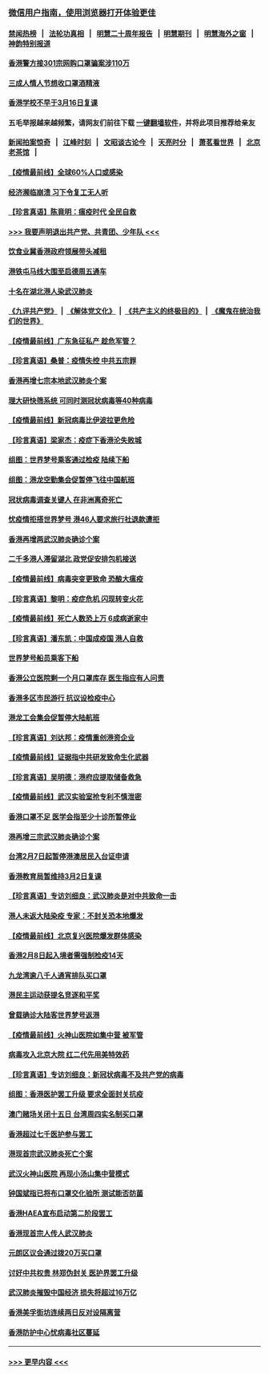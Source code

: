 ### [微信用户指南，使用浏览器打开体验更佳](https://github.com/gfw-breaker/banned-news1/blob/master/indexes/wechat-guide.md?t=0)
#### [禁闻热榜](热点新闻.md?t=0)  &nbsp;&nbsp;|&nbsp;&nbsp; [法轮功真相](https://github.com/gfw-breaker/truth/blob/master/README.md?t=0) &nbsp;&nbsp;|&nbsp;&nbsp; [明慧二十周年报告](https://github.com/gfw-breaker/mh-reports/blob/master/README.md?t=0) &nbsp;&nbsp;|&nbsp;&nbsp;[明慧期刊](https://github.com/gfw-breaker/mh-qikan) &nbsp;&nbsp;|&nbsp;&nbsp; [明慧海外之窗](https://github.com/gfw-breaker/mh-news/blob/master/README.md?t=0) &nbsp;&nbsp;|&nbsp;&nbsp; [神韵特别报道](https://github.com/gfw-breaker/mh-news/blob/master/shenyun.md?t=0)
#### [香港警方接301宗网购口罩骗案涉110万](../pages/nsc415/n11867572.md?t=02140944) 
#### [三成人情人节想收口罩酒精液](../pages/nsc415/n11867523.md?t=02140944) 
#### [香港学校不早于3月16日复课](../pages/nsc415/n11867498.md?t=02140944) 
#### 五毛举报越来越频繁，请网友们前往下载 [一键翻墙软件](https://github.com/gfw-breaker/ssr-accounts)，并将此项目推荐给亲友
#### [新闻拍案惊奇](https://github.com/gfw-breaker/banned-news1/blob/master/pages/link4.md) &nbsp;&nbsp;|&nbsp;&nbsp; [江峰时刻](https://github.com/gfw-breaker/banned-news1/blob/master/pages/link4.md) &nbsp;&nbsp;|&nbsp;&nbsp; [文昭谈古论今](https://github.com/gfw-breaker/banned-news1/blob/master/pages/link4.md) &nbsp;&nbsp;|&nbsp;&nbsp; [天亮时分](https://github.com/gfw-breaker/banned-news1/blob/master/pages/link4.md) &nbsp;&nbsp;|&nbsp;&nbsp; [萧茗看世界](https://github.com/gfw-breaker/banned-news1/blob/master/pages/link4.md) &nbsp;&nbsp;|&nbsp;&nbsp; [北京老茶馆](https://github.com/gfw-breaker/banned-news1/blob/master/pages/link4.md) &nbsp;&nbsp;|&nbsp;&nbsp; 
#### [【疫情最前线】全球60%人口或感染](../pages/nsc415/n11866914.md?t=02140944) 
#### [经济濒临崩溃 习下令复工无人听](../pages/nsc415/n11867269.md?t=02140944) 
#### [【珍言真语】陈竟明：瘟疫时代 全民自救](../pages/nsc415/n11866765.md?t=02140944) 
#### [>>> 我要声明退出共产党、共青团、少年队 <<<](https://github.com/begood0513/goodnews/blob/master/quit/letter.md) 
#### [饮食业冀香港政府领展带头减租](../pages/nsc415/n11864876.md?t=02140944) 
#### [港铁屯马线大围至启德周五通车](../pages/nsc415/n11864842.md?t=02140944) 
#### [十名在湖北港人染武汉肺炎](../pages/nsc415/n11864807.md?t=02140944) 
#### [《九评共产党》](https://github.com/begood0513/9ping.md/blob/master/README.md) &nbsp;|&nbsp; [《解体党文化》](../../../../jtdwh.md/blob/master/README.md)  &nbsp;|&nbsp; [《共产主义的终极目的》](../../../../gczydzjmd.md/blob/master/README.md) &nbsp;|&nbsp; [《魔鬼在统治我们的世界》](../../../../mgztzwmdsj.md/blob/master/README.md) 
#### [【疫情最前线】广东急征私产 趁危军管？](../pages/nsc415/n11864205.md?t=02140944) 
#### [【珍言真语】桑普：疫情失控 中共五宗罪](../pages/nsc415/n11864157.md?t=02140944) 
#### [香港再增七宗本地武汉肺炎个案](../pages/nsc415/n11862405.md?t=02140944) 
#### [理大研快筛系统 可同时测冠状病毒等40种病毒](../pages/nsc415/n11862376.md?t=02140944) 
#### [【疫情最前线】新冠病毒比伊波拉更危险](../pages/nsc415/n11862199.md?t=02140944) 
#### [【珍言真语】梁家杰：疫症下香港沦失败城](../pages/nsc415/n11861588.md?t=02140944) 
#### [组图：世界梦号乘客通过检疫 陆续下船](../pages/nsc415/n11858302.md?t=02140944) 
#### [组图：港龙空勤集会促暂停飞往中国航班](../pages/nsc415/n11858190.md?t=02140944) 
#### [冠状病毒调查关键人 在非洲离奇死亡](../pages/nsc415/n11859798.md?t=02140944) 
#### [忧疫情拒搭世界梦号 港46人要求旅行社退款遭拒](../pages/nsc415/n11859849.md?t=02140944) 
#### [香港再增两武汉肺炎确诊个案](../pages/nsc415/n11859833.md?t=02140944) 
#### [二千多港人滞留湖北 政党促安排包机接送](../pages/nsc415/n11859831.md?t=02140944) 
#### [【疫情最前线】病毒突变更致命 恐酿大瘟疫](../pages/nsc415/n11859604.md?t=02140944) 
#### [【珍言真语】黎明：疫症危机 闪现转变火花](../pages/nsc415/n11859199.md?t=02140944) 
#### [【疫情最前线】死亡人数恐上万 6成病逝家中](../pages/nsc415/n11856687.md?t=02140944) 
#### [【珍言真语】潘东凯：中国成疫国 港人自救](../pages/nsc415/n11856962.md?t=02140944) 
#### [世界梦号船员乘客下船](../pages/nsc415/n11856883.md?t=02140944) 
#### [香港公立医院剩一个月口罩库存 医生指应有人问责](../pages/nsc415/n11856875.md?t=02140944) 
#### [香港多区市民游行 抗议设检疫中心](../pages/nsc415/n11856866.md?t=02140944) 
#### [港龙工会集会促暂停大陆航班](../pages/nsc415/n11856840.md?t=02140944) 
#### [【珍言真语】刘达邦：疫情重创港资企业](../pages/nsc415/n11854274.md?t=02140944) 
#### [【疫情最前线】证据指中共研发致命生化武器](../pages/nsc415/n11853087.md?t=02140944) 
#### [【珍言真语】吴明德：港府应提取储备救急](../pages/nsc415/n11852734.md?t=02140944) 
#### [【疫情最前线】武汉实验室抢专利不慎泄密](../pages/nsc415/n11850310.md?t=02140944) 
#### [香港口罩不足 医学会指至少十诊所暂停业](../pages/nsc415/n11850301.md?t=02140944) 
#### [港再增三宗武汉肺炎确诊个案](../pages/nsc415/n11850328.md?t=02140944) 
#### [台湾2月7日起暂停港澳居民入台证申请](../pages/nsc415/n11850304.md?t=02140944) 
#### [香港教育局暂维持3月2日复课](../pages/nsc415/n11850260.md?t=02140944) 
#### [【珍言真语】专访刘细良：武汉肺炎是对中共致命一击](../pages/nsc415/n11849934.md?t=02140944) 
#### [港人未返大陆染疫 专家：不封关恐本地爆发](../pages/nsc415/n11848021.md?t=02140944) 
#### [【疫情最前线】北京复兴医院爆发群体感染](../pages/nsc415/n11847626.md?t=02140944) 
#### [香港2月8日起入境者需强制检疫14天](../pages/nsc415/n11847658.md?t=02140944) 
#### [九龙湾逾八千人通宵排队买口罩](../pages/nsc415/n11847647.md?t=02140944) 
#### [港民主运动获提名竞逐和平奖](../pages/nsc415/n11847633.md?t=02140944) 
#### [曾载确诊大陆客世界梦号返港](../pages/nsc415/n11847608.md?t=02140944) 
#### [【疫情最前线】火神山医院如集中营 被军管](../pages/nsc415/n11847524.md?t=02140944) 
#### [病毒攻入北京大院 红二代先用美特效药](../pages/nsc415/n11847427.md?t=02140944) 
#### [【珍言真语】专访刘细良：新冠状病毒不及共产党的病毒](../pages/nsc415/n11847164.md?t=02140944) 
#### [组图：香港医护罢工升级 要求全面封关抗疫](../pages/nsc415/n11844107.md?t=02140944) 
#### [澳门赌场关闭十五日 台湾周四实名制买口罩](../pages/nsc415/n11845083.md?t=02140944) 
#### [香港超过七千医护参与罢工](../pages/nsc415/n11845051.md?t=02140944) 
#### [港现首宗武汉肺炎死亡个案](../pages/nsc415/n11844998.md?t=02140944) 
#### [武汉火神山医院 再现小汤山集中营模式](../pages/nsc415/n11844763.md?t=02140944) 
#### [钟国斌指已将布口罩交化验所 测试能否防菌](../pages/nsc415/n11842783.md?t=02140944) 
#### [香港HAEA宣布启动第二阶段罢工](../pages/nsc415/n11842723.md?t=02140944) 
#### [香港现首宗人传人武汉肺炎](../pages/nsc415/n11842766.md?t=02140944) 
#### [元朗区议会通过拨20万买口罩](../pages/nsc415/n11842754.md?t=02140944) 
#### [讨好中共权贵 林郑伪封关 医护界罢工升级](../pages/nsc415/n11842359.md?t=02140944) 
#### [武汉肺炎摧毁中国经济 损失将超过16万亿](../pages/nsc415/n11839723.md?t=02140944) 
#### [香港美孚街坊连续两日反对设隔离营](../pages/nsc415/n11839962.md?t=02140944) 
#### [香港防护中心忧病毒社区蔓延](../pages/nsc415/n11839933.md?t=02140944) 

----
#### [ >>> 更早内容 <<< ](../indexes/nsc415-earlier.md)
